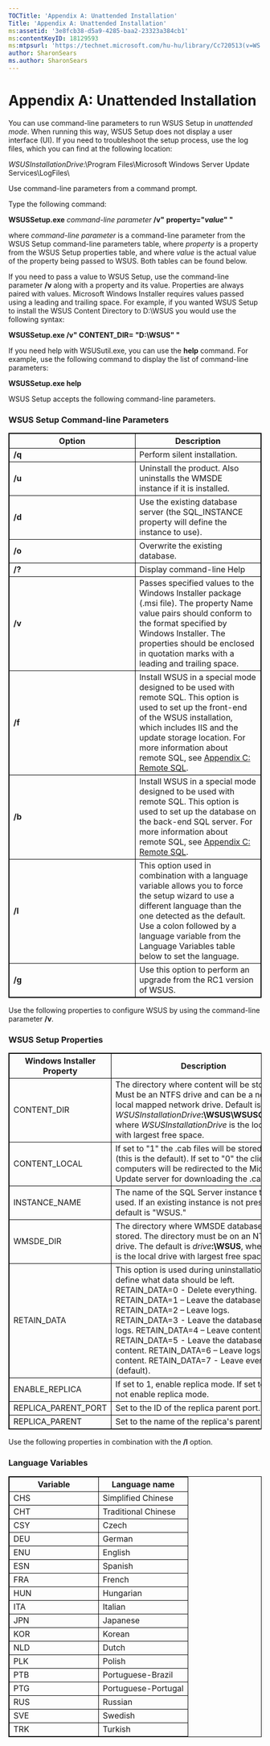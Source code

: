 ```yaml
---
TOCTitle: 'Appendix A: Unattended Installation'
Title: 'Appendix A: Unattended Installation'
ms:assetid: '3e8fcb38-d5a9-4285-baa2-23323a384cb1'
ms:contentKeyID: 18129593
ms:mtpsurl: 'https://technet.microsoft.com/hu-hu/library/Cc720513(v=WS.10)'
author: SharonSears
ms.author: SharonSears
---
```


Appendix A: Unattended Installation
===================================

You can use command-line parameters to run WSUS Setup in *unattended mode*. When running this way, WSUS Setup does not display a user interface (UI). If you need to troubleshoot the setup process, use the log files, which you can find at the following location:

*WSUSInstallationDrive*:\\Program Files\\Microsoft Windows Server Update Services\\LogFiles\\

Use command-line parameters from a command prompt.

Type the following command:

**WSUSSetup.exe** *command-line parameter* **/v"** **property="***value***" "**

where *command-line parameter* is a command-line parameter from the WSUS Setup command-line parameters table, where *property* is a property from the WSUS Setup properties table, and where *value* is the actual value of the property being passed to WSUS. Both tables can be found below.

If you need to pass a value to WSUS Setup, use the command-line parameter **/v** along with a property and its value. Properties are always paired with values. Microsoft Windows Installer requires values passed using a leading and trailing space. For example, if you wanted WSUS Setup to install the WSUS Content Directory to D:\\WSUS you would use the following syntax:

**WSUSSetup.exe /v" CONTENT\_DIR= "D:\\WSUS" "**

If you need help with WSUSutil.exe, you can use the **help** command. For example, use the following command to display the list of command-line parameters:

**WSUSSetup.exe help**

WSUS Setup accepts the following command-line parameters.

### WSUS Setup Command-line Parameters

 
<p></p>
<table style="border:1px solid black;">
<colgroup>
<col width="50%" />
<col width="50%" />
</colgroup>
<thead>
<tr class="header">
<th style="border:1px solid black;" >Option</th>
<th style="border:1px solid black;" >Description</th>
</tr>
</thead>
<tbody>
<tr class="odd">
<td style="border:1px solid black;"><strong>/q</strong></td>
<td style="border:1px solid black;">Perform silent installation.</td>
</tr>
<tr class="even">
<td style="border:1px solid black;"><strong>/u</strong></td>
<td style="border:1px solid black;">Uninstall the product. Also uninstalls the WMSDE instance if it is installed.</td>
</tr>
<tr class="odd">
<td style="border:1px solid black;"><strong>/d</strong></td>
<td style="border:1px solid black;">Use the existing database server (the SQL_INSTANCE property will define the instance to use).</td>
</tr>
<tr class="even">
<td style="border:1px solid black;"><strong>/o</strong></td>
<td style="border:1px solid black;">Overwrite the existing database.</td>
</tr>
<tr class="odd">
<td style="border:1px solid black;"><strong>/?</strong></td>
<td style="border:1px solid black;">Display command-line Help</td>
</tr>
<tr class="even">
<td style="border:1px solid black;"><strong>/v</strong></td>
<td style="border:1px solid black;">Passes specified values to the Windows Installer package (.msi file). The property Name value pairs should conform to the format specified by Windows Installer. The properties should be enclosed in quotation marks with a leading and trailing space.</td>
</tr>
<tr class="odd">
<td style="border:1px solid black;"><strong>/f</strong></td>
<td style="border:1px solid black;">Install WSUS in a special mode designed to be used with remote SQL. This option is used to set up the front-end of the WSUS installation, which includes IIS and the update storage location. For more information about remote SQL, see <a href="https://technet.microsoft.com/9e01d057-6b39-4eb7-b151-dff7ad0cd638">Appendix C: Remote SQL</a>.</td>
</tr>
<tr class="even">
<td style="border:1px solid black;"><strong>/b</strong></td>
<td style="border:1px solid black;">Install WSUS in a special mode designed to be used with remote SQL. This option is used to set up the database on the back-end SQL server. For more information about remote SQL, see <a href="https://technet.microsoft.com/9e01d057-6b39-4eb7-b151-dff7ad0cd638">Appendix C: Remote SQL</a>.</td>
</tr>
<tr class="odd">
<td style="border:1px solid black;"><strong>/l</strong></td>
<td style="border:1px solid black;">This option used in combination with a language variable allows you to force the setup wizard to use a different language than the one detected as the default. Use a colon followed by a language variable from the Language Variables table below to set the language.</td>
</tr>
<tr class="even">
<td style="border:1px solid black;"><strong>/g</strong></td>
<td style="border:1px solid black;">Use this option to perform an upgrade from the RC1 version of WSUS.</td>
</tr>
</tbody>
</table>
  
Use the following properties to configure WSUS by using the command-line parameter **/v**.
  
### WSUS Setup Properties

 
<p></p>
<table style="border:1px solid black;">
<colgroup>
<col width="50%" />
<col width="50%" />
</colgroup>
<thead>
<tr class="header">
<th style="border:1px solid black;" >Windows Installer Property</th>
<th style="border:1px solid black;" >Description</th>
</tr>
</thead>
<tbody>
<tr class="odd">
<td style="border:1px solid black;">CONTENT_DIR</td>
<td style="border:1px solid black;">The directory where content will be stored. Must be an NTFS drive and can be a non-local mapped network drive.
Default is <em>WSUSInstallationDrive</em><strong>:\WSUS\WSUSContent</strong>, where <em>WSUSInstallationDrive</em> is the local drive with largest free space.</td>
</tr>
<tr class="even">
<td style="border:1px solid black;">CONTENT_LOCAL</td>
<td style="border:1px solid black;">If set to &quot;1&quot; the .cab files will be stored locally (this is the default).
If set to &quot;0&quot; the client computers will be redirected to the Microsoft Update server for downloading the .cab files.</td>
</tr>
<tr class="odd">
<td style="border:1px solid black;">INSTANCE_NAME</td>
<td style="border:1px solid black;">The name of the SQL Server instance to be used. If an existing instance is not present, the default is &quot;WSUS.&quot;</td>
</tr>
<tr class="even">
<td style="border:1px solid black;">WMSDE_DIR</td>
<td style="border:1px solid black;">The directory where WMSDE database will be stored. The directory must be on an NTFS drive.
The default is <em>drive</em><strong>:\WSUS</strong>, where <em>drive</em> is the local drive with largest free space.</td>
</tr>
<tr class="odd">
<td style="border:1px solid black;">RETAIN_DATA</td>
<td style="border:1px solid black;">This option is used during uninstallation to define what data should be left.
RETAIN_DATA=0 - Delete everything.
RETAIN_DATA=1 – Leave the database.
RETAIN_DATA=2 – Leave logs.
RETAIN_DATA=3 - Leave the database and logs.
RETAIN_DATA=4 – Leave content.
RETAIN_DATA=5 - Leave the database and content.
RETAIN_DATA=6 – Leave logs and content.
RETAIN_DATA=7 - Leave everything (default).</td>
</tr>
<tr class="even">
<td style="border:1px solid black;">ENABLE_REPLICA</td>
<td style="border:1px solid black;">If set to 1, enable replica mode.
If set to 0, do not enable replica mode.</td>
</tr>
<tr class="odd">
<td style="border:1px solid black;">REPLICA_PARENT_PORT</td>
<td style="border:1px solid black;">Set to the ID of the replica parent port.</td>
</tr>
<tr class="even">
<td style="border:1px solid black;">REPLICA_PARENT</td>
<td style="border:1px solid black;">Set to the name of the replica's parent server.</td>
</tr>
</tbody>
</table>
  
Use the following properties in combination with the **/l** option.
  
### Language Variables

 
<p></p>
<table style="border:1px solid black;">
<colgroup>
<col width="50%" />
<col width="50%" />
</colgroup>
<thead>
<tr class="header">
<th style="border:1px solid black;" >Variable</th>
<th style="border:1px solid black;" >Language name</th>
</tr>
</thead>
<tbody>
<tr class="odd">
<td style="border:1px solid black;">CHS</td>
<td style="border:1px solid black;">Simplified Chinese</td>
</tr>
<tr class="even">
<td style="border:1px solid black;">CHT</td>
<td style="border:1px solid black;">Traditional Chinese</td>
</tr>
<tr class="odd">
<td style="border:1px solid black;">CSY</td>
<td style="border:1px solid black;">Czech</td>
</tr>
<tr class="even">
<td style="border:1px solid black;">DEU</td>
<td style="border:1px solid black;">German</td>
</tr>
<tr class="odd">
<td style="border:1px solid black;">ENU</td>
<td style="border:1px solid black;">English</td>
</tr>
<tr class="even">
<td style="border:1px solid black;">ESN</td>
<td style="border:1px solid black;">Spanish</td>
</tr>
<tr class="odd">
<td style="border:1px solid black;">FRA</td>
<td style="border:1px solid black;">French</td>
</tr>
<tr class="even">
<td style="border:1px solid black;">HUN</td>
<td style="border:1px solid black;">Hungarian</td>
</tr>
<tr class="odd">
<td style="border:1px solid black;">ITA</td>
<td style="border:1px solid black;">Italian</td>
</tr>
<tr class="even">
<td style="border:1px solid black;">JPN</td>
<td style="border:1px solid black;">Japanese</td>
</tr>
<tr class="odd">
<td style="border:1px solid black;">KOR</td>
<td style="border:1px solid black;">Korean</td>
</tr>
<tr class="even">
<td style="border:1px solid black;">NLD</td>
<td style="border:1px solid black;">Dutch</td>
</tr>
<tr class="odd">
<td style="border:1px solid black;">PLK</td>
<td style="border:1px solid black;">Polish</td>
</tr>
<tr class="even">
<td style="border:1px solid black;">PTB</td>
<td style="border:1px solid black;">Portuguese-Brazil</td>
</tr>
<tr class="odd">
<td style="border:1px solid black;">PTG</td>
<td style="border:1px solid black;">Portuguese-Portugal</td>
</tr>
<tr class="even">
<td style="border:1px solid black;">RUS</td>
<td style="border:1px solid black;">Russian</td>
</tr>
<tr class="odd">
<td style="border:1px solid black;">SVE</td>
<td style="border:1px solid black;">Swedish</td>
</tr>
<tr class="even">
<td style="border:1px solid black;">TRK</td>
<td style="border:1px solid black;">Turkish</td>
</tr>
</tbody>
</table>
